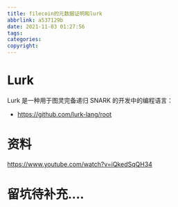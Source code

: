 ```yaml
---
title: filecoin的元数据证明和lurk
abbrlink: a537129b
date: 2021-11-03 01:27:56
tags:
categories:
copyright:
---
```

# Lurk
Lurk 是一种用于图灵完备递归 SNARK 的开发中的编程语言：
- https://github.com/lurk-lang/root

# 资料
https://www.youtube.com/watch?v=iQkedSqQH34

# 留坑待补充....